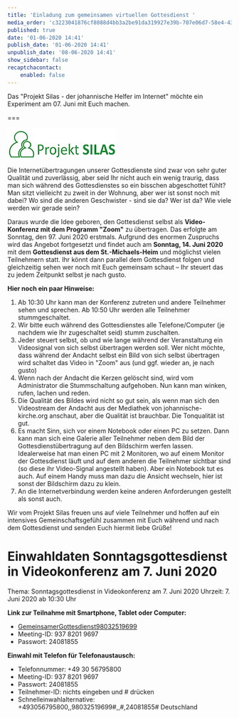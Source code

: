 ```yaml
---
title: 'Einladung zum gemeinsamen virtuellen Gottesdienst '
media_order: 'c3223041876cf8088d4bb3a2be91da319927e39b-707e06d7-58e4-43de-a037-d40da6491c38.jpeg,Silas5.png'
published: true
date: '01-06-2020 14:41'
publish_date: '01-06-2020 14:41'
unpublish_date: '08-06-2020 14:41'
show_sidebar: false
recaptchacontact:
    enabled: false
---
```


Das "Projekt Silas - der johannische Helfer im Internet" möchte ein Experiment am 07. Juni mit Euch machen.

===

![](Silas5.png)

Die Internetübertragungen unserer Gottesdienste sind zwar von sehr guter Qualität und zuverlässig, aber seid Ihr nicht auch ein wenig traurig, dass man sich während des Gottesdienstes so ein bisschen abgeschottet fühlt? Man sitzt vielleicht zu zweit in der Wohnung, aber wer ist sonst noch mit dabei? Wo sind die anderen Geschwister - sind sie da? Wer ist da? Wie viele werden wir gerade sein?

Daraus wurde die Idee geboren, den Gottesdienst selbst als **Video-Konferenz mit dem Programm "Zoom"** zu übertragen. Das erfolgte am Sonntag, den 97. Juni 2020 erstmals. Aufgrund des enormen Zuspruchs wird das Angebot fortgesetzt und findet auch am **Sonntag, 14. Juni 2020** mit dem **Gottesdienst aus dem St.-Michaels-Heim** und möglichst vielen Teilnehmern statt. Ihr könnt dann parallel dem Gottesdienst folgen und gleichzeitig sehen wer noch mit Euch gemeinsam schaut – Ihr steuert das zu jedem Zeitpunkt selbst je nach gusto.

**Hier noch ein paar Hinweise:**

1. Ab 10:30 Uhr kann man der Konferenz zutreten und andere Teilnehmer sehen und sprechen. Ab 10:50 Uhr werden alle Teilnehmer stummgeschaltet.
2. Wir bitte euch während des Gottesdienstes alle Telefone/Computer (je nachdem wie Ihr zugeschaltet seid) stumm zuschalten.
3. Jeder steuert selbst, ob und wie lange während der Veranstaltung ein Videosignal von sich selbst übertragen werden soll. Wer nicht möchte, dass während der Andacht selbst ein Bild von sich selbst übertragen wird schaltet das Video in "Zoom" aus (und ggf. wieder an, je nach gusto)
4. Wenn nach der Andacht die Kerzen gelöscht sind, wird vom Administrator die Stummschaltung aufgehoben. Nun kann man winken, rufen, lachen und reden. 
5. Die Qualität des Bildes wird nicht so gut sein, als wenn man sich den Videostream der Andacht aus der Mediathek von johannische-kirche.org anschaut, aber die Qualität ist brauchbar. Die Tonqualität ist gut.
6. Es macht Sinn, sich vor einem Notebook oder einen PC zu setzen. Dann kann man sich eine Galerie aller Teilnehmer neben dem Bild der Gottesdienstübertragung auf den Bildschirm werfen lassen. Idealerweise hat man einen PC mit 2 Monitoren, wo auf einem Monitor der Gottesdienst läuft und auf dem anderen die Teilnehmer sichtbar sind (so diese ihr Video-Signal angestellt haben). Aber ein Notebook tut es auch. Auf einem Handy muss man dazu die Ansicht wechseln, hier ist sonst der Bildschirm dazu zu klein.
7. An die Internetverbindung werden keine anderen Anforderungen gestellt als sonst auch.

Wir vom Projekt Silas freuen uns auf viele Teilnehmer und hoffen auf ein intensives Gemeinschaftsgefühl zusammen mit Euch während und nach dem Gottesdienst und senden Euch hiermit liebe Grüße!

# Einwahldaten Sonntagsgottesdienst in Videokonferenz am 7. Juni 2020

Thema: Sonntagsgottesdienst in Videokonferenz am 7. Juni 2020
Uhrzeit: 7. Juni 2020 ab 10:30 Uhr

**Link zur Teilnahme mit Smartphone, Tablet oder Computer:**

* [GemeinsamerGottesdienst98032519699](https://uni-potsdam.zoom.us/j/93782019697)
* Meeting-ID: 937 8201 9697
* Passwort: 24081855 

**Einwahl mit Telefon für Telefonaustausch:**

* Telefonnummer: +49 30 56795800
* Meeting-ID: 937 8201 9697 
* Passwort: 24081855
* Teilnehmer-ID: nichts eingeben und # drücken
* Schnelleinwahlalternative: +493056795800,,98032519699#,,#,24081855# Deutschland 


